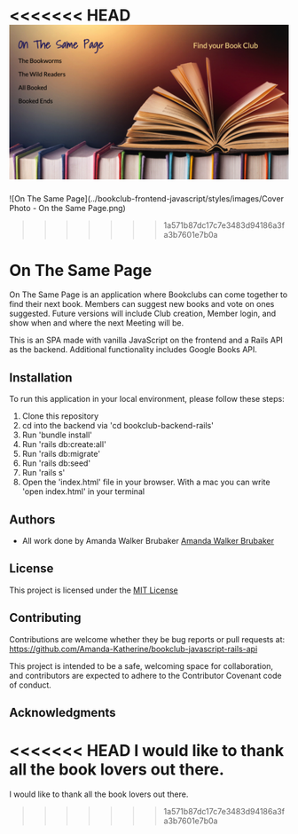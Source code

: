 <<<<<<< HEAD
![On The Same Page](./bookclub-frontend-javascript/styles/images/Cover-Photo--On-the-Same-Page.png)
=======
![On The Same Page](../bookclub-frontend-javascript/styles/images/Cover Photo - On the Same Page.png)
>>>>>>> 1a571b87dc17c7e3483d94186a3fa3b7601e7b0a
# On The Same Page 

On The Same Page is an application where Bookclubs can come together to find their next book. Members can suggest new books and vote on ones suggested.  Future versions will include Club creation, Member login, and show when and where the next Meeting will be. 

This is an SPA made with vanilla JavaScript on the frontend and a Rails API as the backend.  Additional functionality includes Google Books API. 

## Installation

To run this application in your local environment, please follow these steps:

1. Clone this repository
2. cd into the backend via 'cd bookclub-backend-rails'
3. Run 'bundle install'
4. Run 'rails db:create:all'
5. Run 'rails db:migrate'
6. Run 'rails db:seed'
7. Run 'rails s'
8. Open the 'index.html' file in your browser. With a mac you can write 'open index.html' in your terminal

## Authors

* All work done by Amanda Walker Brubaker [Amanda Walker Brubaker](https://github.com/Amanda-Katherine)

## License

This project is licensed under the [MIT License](https://opensource.org/licenses/MIT)

## Contributing

Contributions are welcome whether they be bug reports or pull requests at: https://github.com/Amanda-Katherine/bookclub-javascript-rails-api

This project is intended to be a safe, welcoming space for collaboration, and contributors are expected to adhere to the Contributor Covenant code of conduct.

## Acknowledgments

<<<<<<< HEAD
I would like to thank all the book lovers out there.
=======
I would like to thank all the book lovers out there.
>>>>>>> 1a571b87dc17c7e3483d94186a3fa3b7601e7b0a
